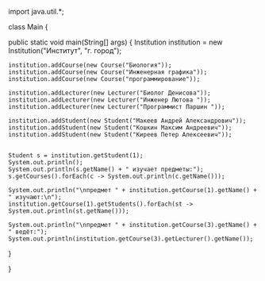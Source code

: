 import java.util.*;

class Main {

  public static void main(String[] args) {
    Institution institution = new Institution("Институт", "г. город");
    
    institution.addCourse(new Course("Биология"));
    institution.addCourse(new Course("Инженерная графика"));
    institution.addCourse(new Course("программирование"));

    institution.addLecturer(new Lecturer("Биолог Денисова"));
    institution.addLecturer(new Lecturer("Инженер Лютова "));
    institution.addLecturer(new Lecturer("Программист Паршин "));

    institution.addStudent(new Student("Макеев Андрей Александрович"));
    institution.addStudent(new Student("Кошкин Максим Андреевич"));
    institution.addStudent(new Student("Киреев Петер Алексеевич"));


    Student s = institution.getStudent(1);
    System.out.println();
    System.out.println(s.getName() + " изучает предметы:");
    s.getCourses().forEach(c -> System.out.println(c.getName()));

    System.out.println("\nпредмет " + institution.getCourse(1).getName() + " изучают:\n");
    institution.getCourse(1).getStudents().forEach(st -> System.out.println(st.getName()));
    
    System.out.println("\nпредмет " + institution.getCourse(3).getName() + " ведёт:");
    System.out.println(institution.getCourse(3).getLecturer().getName());
  }

}
